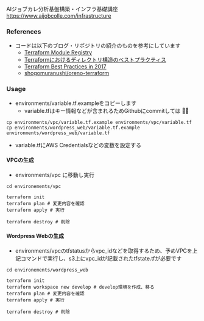 AIジョブカレ分析基盤構築・インフラ基礎講座 <br>
https://www.aijobcolle.com/infrastructure

### References
- コードは以下のブログ・リポジトリの紹介のものを参考にしています
  - [Terraform Module Registry](https://registry.terraform.io/)
  - [Terraformにおけるディレクトリ構造のベストプラクティス](https://dev.classmethod.jp/devops/directory-layout-bestpractice-in-terraform/)
  - [Terraform Best Practices in 2017](https://qiita.com/shogomuranushi/items/e2f3ff3cfdcacdd17f99)
  - [shogomuranushi/oreno-terraform](https://github.com/shogomuranushi/oreno-terraform)

### Usage
- environments/variable.tf.exampleをコピーします
  - variable.tfはキー情報などが含まれるためGithubにcommitしては :no_good_woman:
```
cp environments/vpc/variable.tf.example environments/vpc/variable.tf
cp environments/wordpress_web/variable.tf.example environments/wordpress_web/variable.tf
```
- variable.tfにAWS Credentialsなどの変数を設定する

#### VPCの生成
- environments/vpc に移動し実行
```
cd environements/vpc

terraform init
terraform plan # 変更内容を確認
terraform apply # 実行 

terraform destroy # 削除
```

#### Wordpress Webの生成
- environments/vpcのtfstatusからvpc_idなどを取得するため、予めVPCを上記コマンドで実行し、s3上にvpc_idが記載されたtfstate.tfが必要です
```
cd environements/wordpress_web

terraform init
terraform workspace new develop # develop環境を作成、移る
terraform plan # 変更内容を確認
terraform apply # 実行 

terraform destroy # 削除
```

